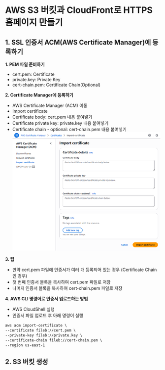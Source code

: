# AWS S3 버킷과 CloudFront로 HTTPS 홈페이지 만들기

## 1. SSL 인증서 ACM(AWS Certificate Manager)에 등록하기

**1. PEM 파일 준비하기**
- cert.pem: Certificate
- private.key: Private Key
- cert-chain.pem: Certificate Chain(Optional)
  
**2. Certificate Manager에 등록하기**
- AWS Certificate Manager (ACM) 이동
- Import certificate
- Certificate body: cert.pem 내용 붙여넣기
- Certificate private key: private.key 내용 붙여넣기
- Certificate chain - optional: cert-chain.pem 내용 붙여넣기
![acm-certificate-import.png](acm-certificate-import.png)

**3. 팁**
- 만약 cert.pem 파일에 인증서가 여러 개 등록되어 있는 경우 (Certificate Chain인 경우)
- 첫 번째 인증서 블록을 복사하여 cert.pem 파일로 저장
- 나머지 인증서 블록을 복사하여 cert-chain.pem 파일로 저장

**4. AWS CLI 명령어로 인증서 업로드하는 방법**
- AWS CloudShell 실행
- 인증서 파일 업로드 후 아래 명령어 실행

```
aws acm import-certificate \
--certificate fileb://cert.pem \
--private-key fileb://private.key \
--certificate-chain fileb://cert-chain.pem \
--region us-east-1
```

## 2. S3 버킷 생성

